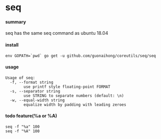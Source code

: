 # seq

#### summary
seq has the same seq command as ubuntu 18.04

#### install
```
env GOPATH=`pwd` go get -u github.com/guonaihong/coreutils/seq/seq
```

#### usage
```console
Usage of seq:
  -f, --format string
    	use printf style floating-point FORMAT
  -s, --separator string
    	use STRING to separate numbers (default: \n)
  -w, --equal-width string
    	equalize width by padding with leading zeroes
```

#### todo feature(%a or %A)
```
seq -f "%a" 100
seq -f "%A" 100
```
